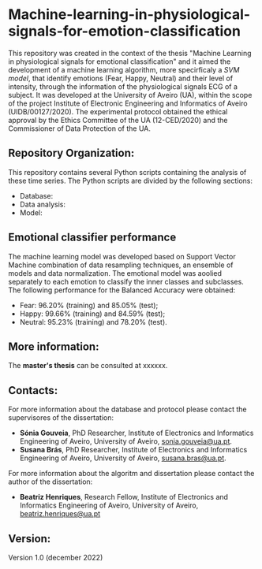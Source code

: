 # Machine-learning-in-physiological-signals-for-emotion-classification

This repository was created in the context of the thesis "Machine Learning in physiological signals for emotional classification" and it aimed the development of a machine learning algorithm, more specirficaly a *SVM model*, that identify emotions (Fear, Happy, Neutral) and their level of intensity, through the information of the physiological signals ECG of a subject. It was developed at the University of Aveiro (UA), within the scope of the project Institute of Electronic Engineering and Informatics of Aveiro (UIDB/00127/2020). The experimental protocol obtained the ethical approval by the Ethics Committee of the UA (12-CED/2020) and the Commissioner of Data Protection of the UA.

## **Repository Organization:**
This repository contains several Python scripts containing the analysis of these time series. The Python scripts are divided by the following sections:
- Database:
- Data analysis:
- Model: 

## **Emotional classifier performance**
The machine learning model was developed based on Support Vector Machine combination of data resampling techniques, an ensemble of models and data normalization. The emotional model was aoolied separately to each emotion to classify the inner classes and subclasses. The following performance for the Balanced Accuracy were obtained:
- Fear: 96.20% (training) and 85.05% (test);
- Happy: 99.66% (training) and 84.59% (test);
- Neutral: 95.23% (training) and 78.20% (test).

## **More information:**
The **master's thesis** can be consulted at xxxxxx.

## **Contacts:**
For more information about the database and protocol please contact the supervisores of the dissertation:
- **Sónia Gouveia**, PhD Researcher, Institute of Electronics and Informatics Engineering of Aveiro, University of Aveiro, sonia.gouveia@ua.pt.
- **Susana Brás**, PhD Researcher, Institute of Electronics and Informatics Engineering of Aveiro, University of Aveiro, susana.bras@ua.pt.

For more information about the algoritm and dissertation please contact the author of the dissertation:
- **Beatriz Henriques**, Research Fellow, Institute of Electronics and Informatics Engineering of Aveiro, University of Aveiro, beatriz.henriques@ua.pt

## **Version:**
Version 1.0 (december 2022)
